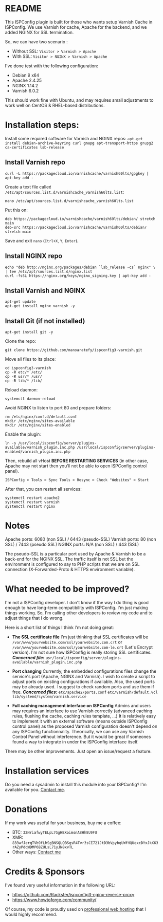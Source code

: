 # README
This ISPConfig plugin is built for those who wants setup Varnish Cache in ISPConfig. We use Varnish for cache, Apache for the backend, and we added NGINX for SSL termination.

So, we can have two scenario :

 - Without SSL: `Visitor > Varnish > Apache`
 - With SSL: `Visitor > NGINX > Varnish > Apache`

I've done test with the following configuration:
- Debian 9 x64
- Apache 2.4.25
- NGINX 1.14.2
- Varnish 6.0.2

This should work fine with Ubuntu, and may requires small adjustments to work well on CentOS & RHEL-based distributions.
# Installation steps:
Install some required software for Varnish and NGINX repos:
`apt-get install debian-archive-keyring curl gnupg apt-transport-https gnupg2 ca-certificates lsb-release`

## Install Varnish repo

    curl -L https://packagecloud.io/varnishcache/varnish60lts/gpgkey | apt-key add -

Create a text file called `/etc/apt/sources.list.d/varnishcache_varnish60lts.list`:

    nano /etc/apt/sources.list.d/varnishcache_varnish60lts.list

Put this on:

    deb https://packagecloud.io/varnishcache/varnish60lts/debian/ stretch main
    deb-src https://packagecloud.io/varnishcache/varnish60lts/debian/ stretch main
Save and exit `nano` (`Ctrl+X`, `Y`, `Enter`).
## Install NGINX repo

    echo "deb http://nginx.org/packages/debian `lsb_release -cs` nginx" \
    | tee /etc/apt/sources.list.d/nginx.list
    curl -fsSL https://nginx.org/keys/nginx_signing.key | apt-key add -
## Install Varnish and NGINX    

    apt-get update
    apt-get install nginx varnish -y

## Install Git (if not installed)

    apt-get install git -y

Clone the repo:

    git clone https://github.com/manoaratefy/ispconfig3-varnish.git
Move all files to its place:

    cd ispconfig3-varnish
    cp -R etc/* /etc/
    cp -R usr/* /usr/
    cp -R lib/* /lib/

Reload daemon:

    systemctl daemon-reload

Avoid NGINX to listen to port 80 and prepare folders:

    rm /etc/nginx/conf.d/default.conf
    mkdir /etc/nginx/sites-available
    mkdir /etc/nginx/sites-enabled

Enable the plugin:

    ln -s /usr/local/ispconfig/server/plugins-available/varnish_plugin.inc.php /usr/local/ispconfig/server/plugins-enabled/varnish_plugin.inc.php

Then, rebuild all vHost **BEFORE RESTARTING SERVICES** (in other case, Apache may not start then you'll not be able to open ISPConfig control panel).

    ISPConfig > Tools > Sync Tools > Resync > Check "Websites" > Start
After that, you can restart all services:

    systemctl restart apache2
    systemctl restart varnish
    systemctl restart nginx

# Notes

Apache ports: 6080 (non SSL) / 6443 (pseudo-SSL)
Varnish ports: 80 (non SSL) / 7443 (pseudo SSL)
NGINX ports: N/A (non SSL) / 443 (SSL)

The pseudo-SSL is a particular port used by Apache & Varnish to be a back-end for the NGINX SSL. The traffic itself is not SSL but the environment is configured to say to PHP scripts that we are on SSL connection (X-Forwarded-Proto & HTTPS environment variable).

# What needed to be improved?
I'm not a ISPConfig developer. I don't know if the way I do thing is good enough to have long-term compatibility with ISPConfig. I'm just making things working. So, I'm calling other developers to review my code and to adjust things that I do wrong.

Here is a short list of things I think I'm not doing great:

- **The SSL certificate file**
I'm just thinking that SSL certificates will be `/var/www/yourwebsite.com/ssl/yourwebsite.com.crt` or `/var/www/yourwebsite.com/ssl/yourwebsite.com-le.crt` (Let's Encrypt version). I'm not sure how ISPConfig is really storing SSL certificates.
***Concerned file:*** `usr/local/ispconfig/server/plugins-available/varnish_plugin.inc.php`

- **Port changing**
Currently, the embedded configurations files change the service's port (Apache, NGINX and Varnish). I wish to create a script to adjust ports on existing configurations if available. Also, the used ports may be already used. I suggest to check random ports and use them if free.
***Concerned files:***
`etc/apache2/ports.conf`
`etc/varnish/default.vcl`
`lib/systemd/system/varnish.service`
- **Full caching management interface on ISPConfig**
Admins and users may requires an interface to use Varnish correctly (advanced caching rules, flushing the cache, caching rules template, ...) It is relatively easy to implement it with an external software (means outside ISPConfig control panel) as the proposed Varnish configuration doesn't depend on any ISPConfig functionnality. Theorically, we can use any Varnish Control Panel without interference. But it would be great if someones found a way to integrate in under the ISPConfig interface itself.

There may be other improvements. Just open an issue/request a feature.

# Installation services
Do you need a sysadmin to install this module into your ISPConfig? I'm available for you. [Contact me](https://manoaratefy.hostibox.com/contact/).
# Donations
If my work was useful for your business, buy me a coffee:

- BTC: `32NriafwyTELpL7GgH8XoimsnA8Hh8U9FU`
- XMR: `833wfJerqTVb9fLhSgBNSQLQBSqsR4Tvr3sCE721JtD3bVpybqUWfHQUexcDYxJkX63rAZyPdqWDMP6BZULsL71yJN8xvTL`
- Other ways: [Contact me](https://manoaratefy.hostibox.com/contact/)

# Credits & Sponsors
I've found very useful information in the following URL:

 - https://github.com/Rackster/ispconfig3-nginx-reverse-proxy
 - https://www.howtoforge.com/community/

Of course, my code is proudly used on [professional web hosting](https://www.hostibox.com) that I would highly recommend.
